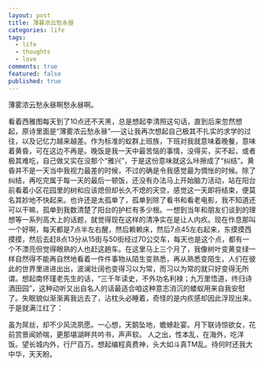 ```yaml
---
layout: post
title: 薄暮浓云愁永昼
categories: life
tags:
  - life
  - thoughts
  - love
comments: true
featured: false
published: true
---
```


薄雾浓云愁永昼啊愁永昼啊。

看着西雅图每天到了10点还不天黑，总是想起李清照这句话，直到后来忽然想起，原诗里面是“薄雾浓云愁永昼”──这让我再次想起自己极其不扎实的求学的过往，以及记忆力越来越差。作为标准的蚁群上班族，下班对我就意味着晚餐，意味着黄昏，可在这边不再是。晚饭是我一天中最苦恼的事情，没得买，买不起，或者极其难吃，自己做又实在没那个“雅兴”，于是这份意味就这么咔擦成了“纠结”。黄昏并不是一天当中我视力最差的时候，不过的确是令我感觉最为惆怅的时候。除了纠结，再吃完属于每一天的最后一顿饭，还没有办法马上开始脑力活动，站在阳台前看着小区花园里的树和应该熄但却长久不熄的天空，感觉这一天即将结束，便莫名其妙地不快起来。也许还是太孤单了，孤单到除了看书和看老电影，我不知道还可以干嘛，孤单到我数清楚了阳台的护栏有多少根。一想到当年和朋友们谈到的理想等一系列高大上的话题，就觉得现在这样的清净实在是让人内疚。现在作息那叫一个好啊，每天都是7点半左右醒，然后赖赖床，然后7点45左右起来，东摸摸西摸摸，然后去赶8点13分从15街与50街经过70公交车，每天也是这个点，都有一个不漂亮但觉得眼熟的人也赶这趟车。在这里马上三个月了，我像树叶变黄变绿一样自然得不能再自然地看着一件件事物从陌生变熟悉，再从熟悉变陌生，人们在彼此的世界里进进出出，波澜壮阔也变得习以为常，而习以为常的就只好变得无所谓。想起南怀瑾老先生的话，“三千年读史，不外功名利禄；九万里悟道，终归诗酒田园”，这种动听又出自名人的话最适合咱这种意志消沉的蝼蚁用来自我安慰了。失眠貌似渐渐离我远去了，沾枕头必睡着，奇怪的是内疚感却因此浮现出来。于是就满江红了：

虽为屌丝，却不少风流夙愿。一心想，天鹅坠地，蟾蜍赴宴。月下联诗惊欲女，花前赏景闻娇喘，更那堪湖畔共吟书，声声软。
人之出，性本乱，在海外，吃洋饭。望长城内外，行尸百万。想起编程真费神，头大如斗真TM乱。待何时还我大中华，天天盼。
